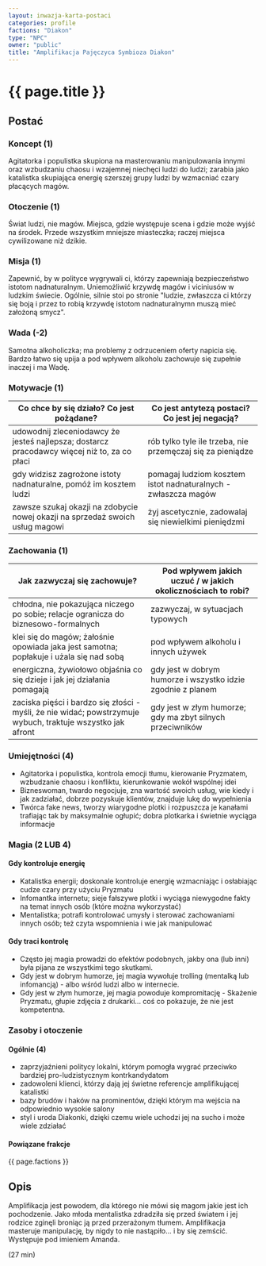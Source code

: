 ```yaml
---
layout: inwazja-karta-postaci
categories: profile
factions: "Diakon"
type: "NPC"
owner: "public"
title: "Amplifikacja Pajęczyca Symbioza Diakon"
---
```


# {{ page.title }}

## Postać

### Koncept (1)

Agitatorka i populistka skupiona na masterowaniu manipulowania innymi oraz wzbudzaniu chaosu i wzajemnej niechęci ludzi do ludzi; zarabia jako katalistka skupiająca energię szerszej grupy ludzi by wzmacniać czary płacących magów.

### Otoczenie (1)

Świat ludzi, nie magów. Miejsca, gdzie występuje scena i gdzie może wyjść na środek. Przede wszystkim mniejsze miasteczka; raczej miejsca cywilizowane niż dzikie.

### Misja (1)

Zapewnić, by w polityce wygrywali ci, którzy zapewniają bezpieczeństwo istotom nadnaturalnym. Uniemożliwić krzywdę magów i viciniusów w ludzkim świecie. Ogólnie, silnie stoi po stronie "ludzie, zwłaszcza ci którzy się boją i przez to robią krzywdę istotom nadnaturalnymn muszą mieć założoną smycz".

### Wada (-2)

Samotna alkoholiczka; ma problemy z odrzuceniem oferty napicia się. Bardzo łatwo się upija a pod wpływem alkoholu zachowuje się zupełnie inaczej i ma Wadę.

### Motywacje (1)

| Co chce by się działo? Co jest pożądane?                 | Co jest antytezą postaci? Co jest jej negacją?               |
|----------------------------------------------------------|--------------------------------------------------------------|
| udowodnij zleceniodawcy że jesteś najlepsza; dostarcz pracodawcy więcej niż to, za co płaci | rób tylko tyle ile trzeba, nie przemęczaj się za pieniądze |
| gdy widzisz zagrożone istoty nadnaturalne, pomóż im kosztem ludzi  | pomagaj ludziom kosztem istot nadnaturalnych - zwłaszcza magów |
| zawsze szukaj okazji na zdobycie nowej okazji na sprzedaż swoich usług magowi | żyj ascetycznie, zadowalaj się niewielkimi pieniędzmi |

### Zachowania (1)

| Jak zazwyczaj się zachowuje?                             | Pod wpływem jakich uczuć / w jakich okolicznościach to robi? |
|----------------------------------------------------------|--------------------------------------------------------------|
| chłodna, nie pokazująca niczego po sobie; relacje ogranicza do biznesowo-formalnych    | zazwyczaj, w sytuacjach typowych |
| klei się do magów; żałośnie opowiada jaka jest samotna; popłakuje i użala się nad sobą     | pod wpływem alkoholu i innych używek |
| energiczna, żywiołowo objaśnia co się dzieje i jak jej działania pomagają     | gdy jest w dobrym humorze i wszystko idzie zgodnie z planem |
| zaciska pięści i bardzo się złości - myśli, że nie widać; powstrzymuje wybuch, traktuje wszystko jak afront | gdy jest w złym humorze; gdy ma zbyt silnych przeciwników |

### Umiejętności (4)

* Agitatorka i populistka, kontrola emocji tłumu, kierowanie Pryzmatem, wzbudzanie chaosu i konfliktu, kierunkowanie wokół wspólnej idei
* Bizneswoman, twardo negocjuje, zna wartość swoich usług, wie kiedy i jak zadziałać, dobrze pozyskuje klientów, znajduje lukę do wypełnienia
* Twórca fake news, tworzy wiarygodne plotki i rozpuszcza je kanałami trafiając tak by maksymalnie ogłupić; dobra plotkarka i świetnie wyciąga informacje

### Magia (2 LUB 4)

#### Gdy kontroluje energię

* Katalistka energii; doskonale kontroluje energię wzmacniając i osłabiając cudze czary przy użyciu Pryzmatu
* Infomantka internetu; sieje fałszywe plotki i wyciąga niewygodne fakty na temat innych osób (które można wykorzystać)
* Mentalistka; potrafi kontrolować umysły i sterować zachowaniami innych osób; też czyta wspomnienia i wie jak manipulować

#### Gdy traci kontrolę

* Często jej magia prowadzi do efektów podobnych, jakby ona (lub inni) była pijana ze wszystkimi tego skutkami.
* Gdy jest w dobrym humorze, jej magia wywołuje trolling (mentalką lub infomancją) - albo wśród ludzi albo w internecie.
* Gdy jest w złym humorze, jej magia powoduje kompromitację - Skażenie Pryzmatu, głupie zdjęcia z drukarki... coś co pokazuje, że nie jest kompetentna.

### Zasoby i otoczenie

#### Ogólnie (4)

* zaprzyjaźnieni politycy lokalni, którym pomogła wygrać przeciwko bardziej pro-ludzistycznym kontrkandydatom
* zadowoleni klienci, którzy dają jej świetne referencje amplifikującej katalistki
* bazy brudów i haków na prominentów, dzięki którym ma wejścia na odpowiednio wysokie salony
* styl i uroda Diakonki, dzięki czemu wiele uchodzi jej na sucho i może wiele zdziałać

#### Powiązane frakcje

{{ page.factions }}

## Opis

Amplifikacja jest powodem, dla którego nie mówi się magom jakie jest ich pochodzenie. Jako młoda mentalistka zdradziła się przed światem i jej rodzice zginęli broniąc ją przed przerażonym tłumem. Amplifikacja masteruje manipulację, by nigdy to nie nastąpiło... i by się zemścić. Występuje pod imieniem Amanda.

(27 min)
